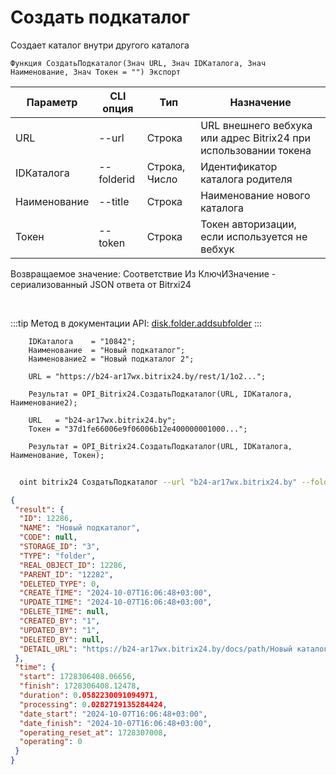 ﻿---
sidebar_position: 2
---

# Создать подкаталог
 Создает каталог внутри другого каталога



`Функция СоздатьПодкаталог(Знач URL, Знач IDКаталога, Знач Наименование, Знач Токен = "") Экспорт`

  | Параметр | CLI опция | Тип | Назначение |
  |-|-|-|-|
  | URL | --url | Строка | URL внешнего вебхука или адрес Bitrix24 при использовании токена |
  | IDКаталога | --folderid | Строка, Число | Идентификатор каталога родителя |
  | Наименование | --title | Строка | Наименование нового каталога |
  | Токен | --token | Строка | Токен авторизации, если используется не вебхук |

  
  Возвращаемое значение:   Соответствие Из КлючИЗначение - сериализованный JSON ответа от Bitrxi24

<br/>

:::tip
Метод в документации API: [disk.folder.addsubfolder](https://dev.1c-bitrix.ru/rest_help/disk/folder/disk_folder_addsubfolder.php)
:::
<br/>


```bsl title="Пример кода"
    IDКаталога    = "10842";
    Наименование  = "Новый подкаталог";
    Наименование2 = "Новый подкаталог 2";

    URL = "https://b24-ar17wx.bitrix24.by/rest/1/1o2...";

    Результат = OPI_Bitrix24.СоздатьПодкаталог(URL, IDКаталога, Наименование2);

    URL   = "b24-ar17wx.bitrix24.by";
    Токен = "37d1fe66006e9f06006b12e400000001000...";

    Результат = OPI_Bitrix24.СоздатьПодкаталог(URL, IDКаталога, Наименование, Токен);
```



```sh title="Пример команды CLI"
    
  oint bitrix24 СоздатьПодкаталог --url "b24-ar17wx.bitrix24.by" --folderid "2490" --title %title% --token "56898d66006e9f06006b12e400000001000..."

```

```json title="Результат"
{
 "result": {
  "ID": 12286,
  "NAME": "Новый подкаталог",
  "CODE": null,
  "STORAGE_ID": "3",
  "TYPE": "folder",
  "REAL_OBJECT_ID": 12286,
  "PARENT_ID": "12282",
  "DELETED_TYPE": 0,
  "CREATE_TIME": "2024-10-07T16:06:48+03:00",
  "UPDATE_TIME": "2024-10-07T16:06:48+03:00",
  "DELETE_TIME": null,
  "CREATED_BY": "1",
  "UPDATED_BY": "1",
  "DELETED_BY": null,
  "DETAIL_URL": "https://b24-ar17wx.bitrix24.by/docs/path/Новый каталог/Новый подкаталог"
 },
 "time": {
  "start": 1728306408.06656,
  "finish": 1728306408.12478,
  "duration": 0.0582230091094971,
  "processing": 0.0282719135284424,
  "date_start": "2024-10-07T16:06:48+03:00",
  "date_finish": "2024-10-07T16:06:48+03:00",
  "operating_reset_at": 1728307008,
  "operating": 0
 }
}
```
